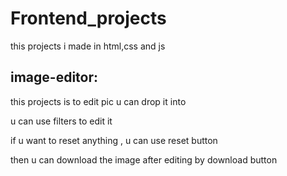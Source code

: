 # Frontend_projects


this projects i made in html,css and js 

## image-editor:
this projects is to edit pic u can drop it into

u can use filters to edit it 

if u want to reset anything , u can use reset button 

then u can download the image after editing by download button 


